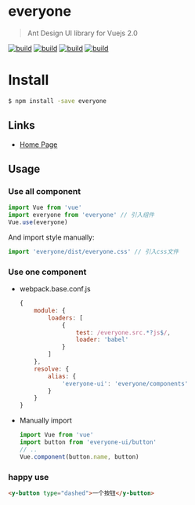 # everyone

> Ant Design UI library for Vuejs 2.0

[![build](https://img.shields.io/wercker/ci/wercker/docs.svg?style=flat-square)](https://www.npmjs.com/package/everyone)
[![build](https://img.shields.io/badge/npm-v1.2.4-blue.svg?style=flat-square)](https://www.npmjs.com/package/everyone)
[![build](https://img.shields.io/badge/Vue-2.0-blue.svg?style=flat-square)](https://www.npmjs.com/package/everyone)
[![build](https://img.shields.io/npm/l/express.svg?style=flat-square)](https://www.npmjs.com/package/everyone)

# Install

```bash
$ npm install -save everyone
```

## Links

- [Home Page](https://yiiu.github.io/everyone/#/)

## Usage

### Use all component

```js
import Vue from 'vue'
import everyone from 'everyone'	// 引入组件
Vue.use(everyone)
```
And import style manually:

```js
import 'everyone/dist/everyone.css'	// 引入css文件
```

### Use one component

- webpack.base.conf.js

	```js
	{
	    module: {
	        loaders: [
	            {
	                test: /everyone.src.*?js$/,
	                loader: 'babel'
	            }
	        ]
	    },
	    resolve: {
	        alias: {
	            'everyone-ui': 'everyone/components'
	        }
	    }
	}
	```

- Manually import

	```js
	import Vue from 'vue'
	import button from 'everyone-ui/button'
	// ..
	Vue.component(button.name, button)
	```


### happy use

```html
<y-button type="dashed">一个按钮</y-button>
```
